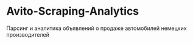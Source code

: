 # Avito-Scraping-Analytics
Парсинг и аналитика объявлений о продаже автомобилей немецких производителей
